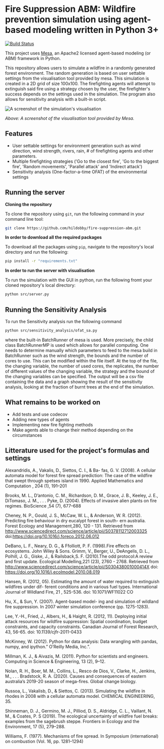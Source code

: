 Fire Suppression ABM: Wildfire prevention simulation using agent-based modeling written in Python 3+
=========================================
[![Build Status](https://travis-ci.org/hildobby/fire-suppression-abm.svg?branch=master)](https://travis-ci.org/hildobby/fire-suppression-abm)

This project uses [Mesa](https://github.com/projectmesa/mesa), an Apache2 licensed agent-based modeling (or ABM) 
framework in Python.

This repository allows users to simulate a wildfire in a randomly generated forest environment. The random generation 
is based on user settable settings from the visualisation tool provided by mesa. This simulation is created in a 2D grid of size 100x100. The firefighting agents will attempt to extinguish said fire using a strategy chosen by the user, the firefighter's success depends on the settings used in the simulation. The program also allows for sensitivity analysis with a built-in script.

![A screenshot of the simulation's visualisation](https://github.com/hildobby/fire-suppression-abm/blob/master/src/visualisation.png)

*Above: A screenshot of the visualisation tool provided by Mesa.*

Features
------------

* User settable settings for environment generation such as wind direction, wind strength, rivers, rain, # of firefighting agents and other parameters.
* Multiple firefighting strategies ('Go to the closest fire', 'Go to the biggest fire', 'Random movements', 
'Parallel attack' and 'Indirect attack')
* Sensitivity analysis (One-factor-a-time OFAT) of the environmental settings

Running the server
------------

**Cloning the repository**

To clone the repository using `git`, run the following command in your command line tool:
```bash
git clone https://github.com/hildobby/fire-suppression-abm.git
```

**In order to download all the required packages**

To download all the packages using `pip`, navigate to the repository's local directory and run the following:
```bash
pip install -r "requirements.txt"
```
**In order to run the server with visualisation**

To run the simulation with the GUI in python, run the following fromt your cloned repository's local directory:
```bash
python src/server.py
```

Running the Sensitivity Analysis
------------
To run the Sensitivity analysis run the following command
```bash
python src/sensitivity_analysis/ofat_sa.py
```
where the built-in BatchRunner of mesa is used. More precisely, the child class BatchRunnerMP is used
which allows for parallel computing.
One needs to determine manually which parameters to feed to the 
mesa build in BatchRunner such as the wind strength, the bounds and the number of cores to use. This can be modified within the file itself. At the top of the file, the changing variable, the number of used cores, the replicates, the number of different values of the changing variable, the strategy and the bound of the changing variables can be specified. The output will be a csv file containing the data and a graph showing the result of the sensitivity analysis, looking at the fraction of burnt trees at the end of the simulation.




What remains to be worked on
------------

* Add tests and use codecov
* Adding new types of agents
* Implementing new fire fighting methods
* Make agents able to change their method depending on the circumstances


Litterature used for the project's formulas and settings
------------
Alexandridis, A., Vakalis, D., Siettos, C. I., & Ba-
fas,  G.  V.   (2008).   A  cellular  automata  model
for forest fire spread prediction:  The case of the
wildfire that swept through spetses island in 1990.
Applied  Mathematics  and  Computation
, 204 (1), 191–201

Brooks,   M.  L.,   D’antonio,   C.  M.,   Richardson,
D.  M.,  Grace,  J.  B.,  Keeley,  J.  E.,  DiTomaso,
J.  M.,  . . .  Pyke,  D.   (2004).   Effects  of  invasive
alien plants on fire regimes. BioScience ,54 (7), 677–688

Cheney,   N.  P.,   Gould,   J.  S.,   McCaw,   W.  L.,
&  Anderson,  W.  R. (2012).
Predicting  fire behaviour   in   dry   eucalypt   forest   in   south-
ern   australia. Forest    Ecology    and    Management,280,   120   -   131.
Retrieved   from http://www.sciencedirect.com/science/article/pii/S0378112712003325
doi:https://doi.org/10.1016/j.foreco.2012.06.012

DeBano,  L.  F.,  Neary,  D.  G.,  &  Ffolliott,  P.  F.
(1998).Fire effects on ecosystems. John Wiley &
Sons. Grimm,    V.,    Berger,    U.,    DeAngelis,    D.   L.,
Polhill, J.    G., Giske, J.,    &    Railsback,S.   F.
(2010).The   odd   protocol:A   review   and   first   update.
Ecological   Modelling,221 (23),   2760  -  2768.
Retrieved  from http://www.sciencedirect.com/science/article/pii/S030438001000414X
doi: https://doi.org/10.1016/j.ecolmodel.2010.08.019

Hansen, R.  (2012, 05).  Estimating the amount of
water required to extinguish wildfires under dif-
ferent conditions and in various fuel types.
International  Journal  of Wildland  Fire, 21 , 525-536.
doi:  10.1071/WF11022 CO

Hu,  X.,  &  Sun,  Y.   (2007).   Agent-based  model-
ing  and  simulation  of wildland  fire  suppression.
In 2007 winter simulation conference
(pp. 1275-1283).

Lee,  Y.-H.,  Fried,  J., Albers,  H.,  & Haight,  R.
(2012,  11).    Deploying  initial  attack  resources
for  wildfire  suppression:   Spatial  coordination,
budget constraints, and capacity constraints.
Canadian  Journal  of  Forest  Research, 43,  56-65.
doi:  10.1139/cjfr-2011-0433

McKinney,  W.   (2012). Python  for  data  analysis:
Data wrangling with pandas, numpy, and ipython.” O’Reilly Media, Inc.”.

Millman, K. J., & Aivazis, M.  (2011).  Python for
scientists and engineers. Computing in Science & Engineering, 13 (2), 9–12.

Nolan,  R.  H.,  Boer,  M.  M.,  Collins,  L.,  Resco  de
Dios, V., Clarke, H., Jenkins, M., . . .  Bradstock,
R. A. (2020). Causes and consequences of eastern australia’s  2019-20  season  of  mega-fires. Global change biology.

Russoa, L., Vakalisb, D., & Siettos, C. (2013). Simulating the wildfire in rhodes in 2008 with a cellular 
automata model. CHEMICAL  ENGINEERING, 35.

Shinneman,  D. J.,  Germino,  M. J.,  Pilliod,  D. S.,
Aldridge, C. L., Vaillant, N. M., & Coates, P. S (2019).    The  ecological  uncertainty  of  wildfire
fuel breaks:  examples from the sagebrush steppe.
Frontiers in Ecology and the Environment, 17 (5), 279–288.

Williams,  F.   (1977).   Mechanisms  of  fire  spread.
In Symposium   (international)   on   combustion (Vol. 16, pp. 1281–1294)

